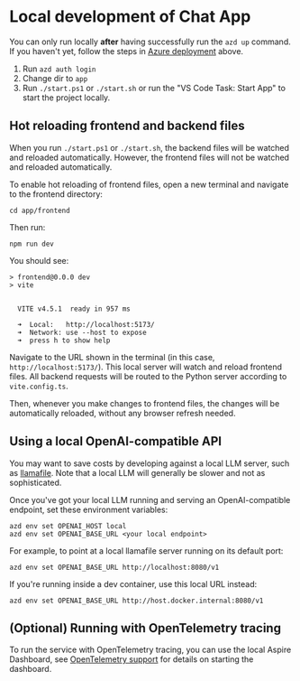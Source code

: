 # Local development of Chat App

You can only run locally **after** having successfully run the `azd up` command. If you haven't yet, follow the steps in [Azure deployment](../README.md#azure-deployment) above.

1. Run `azd auth login`
2. Change dir to `app`
3. Run `./start.ps1` or `./start.sh` or run the "VS Code Task: Start App" to start the project locally.

## Hot reloading frontend and backend files

When you run `./start.ps1` or `./start.sh`, the backend files will be watched and reloaded automatically. However, the frontend files will not be watched and reloaded automatically.

To enable hot reloading of frontend files, open a new terminal and navigate to the frontend directory:

```shell
cd app/frontend
```

Then run:

```shell
npm run dev
```

You should see:

```shell
> frontend@0.0.0 dev
> vite


  VITE v4.5.1  ready in 957 ms

  ➜  Local:   http://localhost:5173/
  ➜  Network: use --host to expose
  ➜  press h to show help
```

Navigate to the URL shown in the terminal (in this case, `http://localhost:5173/`).  This local server will watch and reload frontend files. All backend requests will be routed to the Python server according to `vite.config.ts`.

Then, whenever you make changes to frontend files, the changes will be automatically reloaded, without any browser refresh needed.


## Using a local OpenAI-compatible API

You may want to save costs by developing against a local LLM server, such as
[llamafile](https://github.com/Mozilla-Ocho/llamafile/). Note that a local LLM
will generally be slower and not as sophisticated.

Once you've got your local LLM running and serving an OpenAI-compatible endpoint, set these environment variables:

```shell
azd env set OPENAI_HOST local
azd env set OPENAI_BASE_URL <your local endpoint>
```

For example, to point at a local llamafile server running on its default port:

```shell
azd env set OPENAI_BASE_URL http://localhost:8080/v1
```

If you're running inside a dev container, use this local URL instead:

```shell
azd env set OPENAI_BASE_URL http://host.docker.internal:8080/v1
```

## (Optional) Running with OpenTelemetry tracing

To run the service with OpenTelemetry tracing, you can use the local Aspire Dashboard, see [OpenTelemetry support](opentelemetry.md) for details on starting the dashboard.
